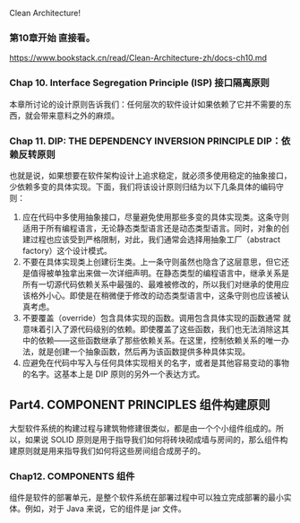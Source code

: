 Clean Architecture!

### 第10章开始 直接看。      
https://www.bookstack.cn/read/Clean-Architecture-zh/docs-ch10.md      

### Chap 10. Interface Segregation Principle (ISP) 接口隔离原则      
本章所讨论的设计原则告诉我们：任何层次的软件设计如果依赖了它并不需要的东西，就会带来意料之外的麻烦。        

### Chap 11. DIP: THE DEPENDENCY INVERSION PRINCIPLE DIP：依赖反转原则          
也就是说，如果想要在软件架构设计上追求稳定，就必须多使用稳定的抽象接口，少依赖多变的具体实现。下面，我们将该设计原则归结为以下几条具体的编码守则：       
1. 应在代码中多使用抽象接口，尽量避免使用那些多变的具体实现类。这条守则适用于所有编程语言，无论静态类型语言还是动态类型语言。同时，对象的创建过程也应该受到严格限制，对此，我们通常会选择用抽象工厂（abstract factory）这个设计模式。     
2. 不要在具体实现类上创建衍生类。上一条守则虽然也隐含了这层意思，但它还是值得被单独拿出来做一次详细声明。在静态类型的编程语言中，继承关系是所有一切源代码依赖关系中最强的、最难被修改的，所以我们对继承的使用应该格外小心。即使是在稍微便于修改的动态类型语言中，这条守则也应该被认真考虑。   
3. 不要覆盖（override）包含具体实现的函数。调用包含具体实现的函数通常 就意味着引入了源代码级别的依赖。即使覆盖了这些函数，我们也无法消除这其中的依赖——这些函数继承了那些依赖关系。在这里，控制依赖关系的唯一办法，就是创建一个抽象函数，然后再为该函数提供多种具体实现。    
4. 应避免在代码中写入与任何具体实现相关的名字，或者是其他容易变动的事物的名字。这基本上是 DIP 原则的另外一个表达方式。     

## Part4. COMPONENT PRINCIPLES 组件构建原则      
大型软件系统的构建过程与建筑物修建很类似，都是由一个个小组件组成的。所以，如果说 SOLID 原则是用于指导我们如何将砖块砌成墙与房间的，那么组件构建原则就是用来指导我们如何将这些房间组合成房子的。    

### Chap12. COMPONENTS 组件      
组件是软件的部署单元，是整个软件系统在部署过程中可以独立完成部署的最小实体。例如，对于 Java 来说，它的组件是 jar 文件。    



